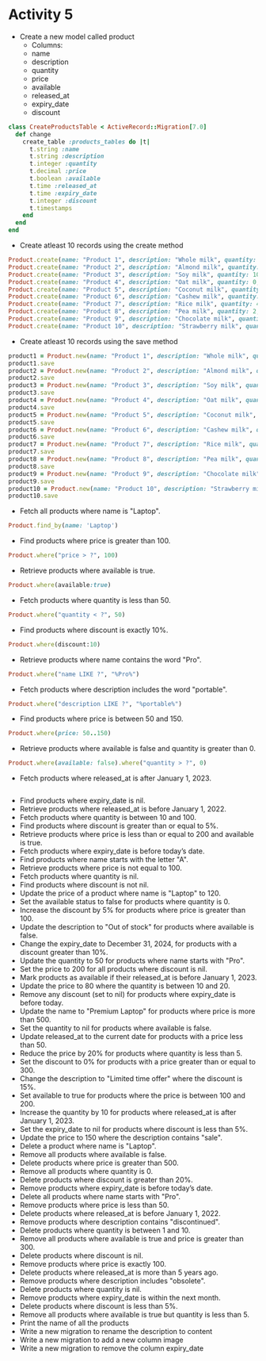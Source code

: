 # Activity 5

* Create a new model called product
  * Columns:
  * name
  * description
  * quantity
  * price
  * available
  * released_at
  * expiry_date
  * discount
```ruby = 
class CreateProductsTable < ActiveRecord::Migration[7.0]
  def change
    create_table :products_tables do |t|
      t.string :name
      t.string :description
      t.integer :quantity
      t.decimal :price
      t.boolean :available
      t.time :released_at
      t.time :expiry_date
      t.integer :discount
      t.timestamps
    end
  end
end
```
*   Create atleast 10 records using the create method
```ruby =
Product.create(name: "Product 1", description: "Whole milk", quantity: 3, price: 20.50, available: true, released_at: Time.now - 5.days, expiry_date: Time.now + 25.days, discount: 10)
Product.create(name: "Product 2", description: "Almond milk", quantity: 5, price: 25.00, available: true, released_at: Time.now - 10.days, expiry_date: Time.now + 30.days, discount: 15)
Product.create(name: "Product 3", description: "Soy milk", quantity: 10, price: 22.00, available: true, released_at: Time.now - 7.days, expiry_date: Time.now + 20.days, discount: 5)
Product.create(name: "Product 4", description: "Oat milk", quantity: 0, price: 30.00, available: false, released_at: Time.now - 2.days, expiry_date: Time.now + 15.days, discount: 0)
Product.create(name: "Product 5", description: "Coconut milk", quantity: 8, price: 18.50, available: true, released_at: Time.now - 3.days, expiry_date: Time.now + 40.days, discount: 20)
Product.create(name: "Product 6", description: "Cashew milk", quantity: 12, price: 27.50, available: true, released_at: Time.now - 1.days, expiry_date: Time.now + 35.days, discount: 10)
Product.create(name: "Product 7", description: "Rice milk", quantity: 4, price: 19.99, available: true, released_at: Time.now - 6.days, expiry_date: Time.now + 50.days, discount: 25)
Product.create(name: "Product 8", description: "Pea milk", quantity: 2, price: 23.00, available: true, released_at: Time.now - 4.days, expiry_date: Time.now + 10.days, discount: 5)
Product.create(name: "Product 9", description: "Chocolate milk", quantity: 6, price: 21.00, available: true, released_at: Time.now - 8.days, expiry_date: Time.now + 60.days, discount: 30)
Product.create(name: "Product 10", description: "Strawberry milk", quantity: 1, price: 24.00, available: false, released_at: Time.now - 9.days, expiry_date: Time.now + 45.days, discount: 0)
```
*   Create atleast 10 records using the save method
```ruby =
product1 = Product.new(name: "Product 1", description: "Whole milk", quantity: 3, price: 20.50, available: true, released_at: Time.now - 5.days, expiry_date: Time.now + 25.days, discount: 10)
product1.save
product2 = Product.new(name: "Product 2", description: "Almond milk", quantity: 5, price: 25.00, available: true, released_at: Time.now - 10.days, expiry_date: Time.now + 30.days, discount: 15)
product2.save
product3 = Product.new(name: "Product 3", description: "Soy milk", quantity: 10, price: 22.00, available: true, released_at: Time.now - 7.days, expiry_date: Time.now + 20.days, discount: 5)
product3.save
product4 = Product.new(name: "Product 4", description: "Oat milk", quantity: 0, price: 30.00, available: false, released_at: Time.now - 2.days, expiry_date: Time.now + 15.days, discount: 0)
product4.save
product5 = Product.new(name: "Product 5", description: "Coconut milk", quantity: 8, price: 18.50, available: true, released_at: Time.now - 3.days, expiry_date: Time.now + 40.days, discount: 20)
product5.save
product6 = Product.new(name: "Product 6", description: "Cashew milk", quantity: 12, price: 27.50, available: true, released_at: Time.now - 1.days, expiry_date: Time.now + 35.days, discount: 10)
product6.save
product7 = Product.new(name: "Product 7", description: "Rice milk", quantity: 4, price: 19.99, available: true, released_at: Time.now - 6.days, expiry_date: Time.now + 50.days, discount: 25)
product7.save
product8 = Product.new(name: "Product 8", description: "Pea milk", quantity: 2, price: 23.00, available: true, released_at: Time.now - 4.days, expiry_date: Time.now + 10.days, discount: 5)
product8.save
product9 = Product.new(name: "Product 9", description: "Chocolate milk", quantity: 6, price: 21.00, available: true, released_at: Time.now - 8.days, expiry_date: Time.now + 60.days, discount: 30)
product9.save
product10 = Product.new(name: "Product 10", description: "Strawberry milk", quantity: 1, price: 24.00, available: false, released_at: Time.now - 9.days, expiry_date: Time.now + 45.days, discount: 0)
product10.save
```
*   Fetch all products where name is "Laptop".
``` ruby =
Product.find_by(name: 'Laptop') 
``` 
*   Find products where price is greater than 100.
```ruby = 
Product.where("price > ?", 100)
```
*   Retrieve products where available is true.
```ruby =
Product.where(available:true)
```
*   Fetch products where quantity is less than 50.
```ruby =
Product.where("quantity < ?", 50)
```
*   Find products where discount is exactly 10%.
```ruby =
Product.where(discount:10)
```
*   Retrieve products where name contains the word "Pro".
```ruby = 
Product.where("name LIKE ?", "%Pro%")
```
*   Fetch products where description includes the word "portable".
```ruby = 
Product.where("description LIKE ?", "%portable%")
```  
* Find products where price is between 50 and 150.
```ruby =
Product.where(price: 50..150)
```
*   Retrieve products where available is false and quantity is greater than 0.
```ruby = 
Product.where(available: false).where("quantity > ?", 0)
```
*   Fetch products where released_at is after January 1, 2023.
```ruby = 

```  
* Find products where expiry_date is nil.
*   Retrieve products where released_at is before January 1, 2022.
*   Fetch products where quantity is between 10 and 100.
*   Find products where discount is greater than or equal to 5%.
*   Retrieve products where price is less than or equal to 200 and available is true.
*   Fetch products where expiry_date is before today’s date.
*   Find products where name starts with the letter "A".
*   Retrieve products where price is not equal to 100.
*   Fetch products where quantity is nil.
*   Find products where discount is not nil.
*   Update the price of a product where name is "Laptop" to 120.
*   Set the available status to false for products where quantity is 0.
*   Increase the discount by 5% for products where price is greater than 100.
*   Update the description to "Out of stock" for products where available is false.
*   Change the expiry_date to December 31, 2024, for products with a discount greater than 10%.
*   Update the quantity to 50 for products where name starts with "Pro".
*   Set the price to 200 for all products where discount is nil.
*   Mark products as available if their released_at is before January 1, 2023.
*   Update the price to 80 where the quantity is between 10 and 20.
*   Remove any discount (set to nil) for products where expiry_date is before today.
*   Update the name to "Premium Laptop" for products where price is more than 500.
*   Set the quantity to nil for products where available is false.
*   Update released_at to the current date for products with a price less than 50.
*   Reduce the price by 20% for products where quantity is less than 5.
*   Set the discount to 0% for products with a price greater than or equal to 300.
*   Change the description to "Limited time offer" where the discount is 15%.
*   Set available to true for products where the price is between 100 and 200.
*   Increase the quantity by 10 for products where released_at is after January 1, 2023.
*   Set the expiry_date to nil for products where discount is less than 5%.
*   Update the price to 150 where the description contains "sale".
*   Delete a product where name is "Laptop".
*   Remove all products where available is false.
*   Delete products where price is greater than 500.
*   Remove all products where quantity is 0.
*   Delete products where discount is greater than 20%.
*   Remove products where expiry_date is before today’s date.
*   Delete all products where name starts with "Pro".
*   Remove products where price is less than 50.
*   Delete products where released_at is before January 1, 2022.
*   Remove products where description contains "discontinued".
*   Delete products where quantity is between 1 and 10.
*   Remove all products where available is true and price is greater than 300.
*   Delete products where discount is nil.
*   Remove products where price is exactly 100.
*   Delete products where released_at is more than 5 years ago.
*   Remove products where description includes "obsolete".
*   Delete products where quantity is nil.
*   Remove products where expiry_date is within the next month.
*   Delete products where discount is less than 5%.
*   Remove all products where available is true but quantity is less than 5.
*   Print the name of all the products
*   Write a new migration to rename the description to content
*   Write a new migration to add a new column image
*   Write a new migration to remove the column expiry_date